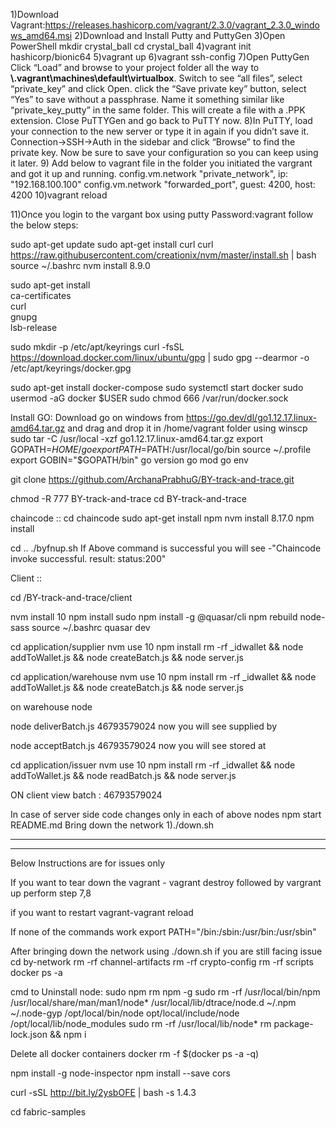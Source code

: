 1)Download Vagrant:https://releases.hashicorp.com/vagrant/2.3.0/vagrant_2.3.0_windows_amd64.msi
2)Download and Install Putty and PuttyGen
3)Open PowerShell mkdir crystal_ball cd crystal_ball
4)vagrant init hashicorp/bionic64
5)vagrant up
6)vagrant ssh-config
7)Open PuttyGen
Click “Load” and browse to your project folder all the way to **\\.vagrant\machines\default\virtualbox**. Switch to see “all files”, select “private_key” and click Open.
click the “Save private key” button, select “Yes” to save without a passphrase.
Name it something similar like “private_key_putty” in the same folder.
This will create a file with a .PPK extension. Close PuTTYGen and go back to PuTTY now.
8)In PuTTY, load your connection to the new server or type it in again if you didn’t save it.
Connection->SSH->Auth in the sidebar and click “Browse” to find the private key.
Now be sure to save your configuration so you can keep using it later.
9) Add below  to vagrant file in the folder you initiated the vargrant and got it up and running.
   config.vm.network "private_network", ip: "192.168.100.100"
   config.vm.network "forwarded_port", guest: 4200, host: 4200
   10)vagrant reload

11)Once you login to the vargant box using putty Password:vagrant follow the below steps:

sudo apt-get update
sudo apt-get install curl
curl https://raw.githubusercontent.com/creationix/nvm/master/install.sh | bash
source ~/.bashrc
nvm install 8.9.0

sudo apt-get install \
ca-certificates \
curl \
gnupg \
lsb-release

sudo mkdir -p /etc/apt/keyrings
curl -fsSL https://download.docker.com/linux/ubuntu/gpg | sudo gpg --dearmor -o /etc/apt/keyrings/docker.gpg

sudo apt-get install docker-compose
sudo systemctl start docker
sudo usermod -aG docker $USER
sudo chmod 666 /var/run/docker.sock


Install GO:
Download go on windows from https://go.dev/dl/go1.12.17.linux-amd64.tar.gz and drag and drop it in /home/vagrant folder using winscp
sudo tar -C /usr/local -xzf go1.12.17.linux-amd64.tar.gz
export GOPATH=$HOME/go
export PATH=$PATH:/usr/local/go/bin
source ~/.profile
export GOBIN="$GOPATH/bin"
go version
go mod
go env



git clone https://github.com/ArchanaPrabhuG/BY-track-and-trace.git


chmod -R 777 BY-track-and-trace
cd BY-track-and-trace

chaincode ::
cd chaincode
sudo apt-get install npm
nvm install 8.17.0
npm install

cd ..
./byfnup.sh
If Above command is successful you will see -"Chaincode invoke successful. result: status:200"


Client ::

cd /BY-track-and-trace/client

nvm install 10
npm install
sudo npm install -g  @quasar/cli
npm rebuild node-sass
source ~/.bashrc
quasar dev

cd application/supplier
nvm use 10
npm install
rm -rf _idwallet && node addToWallet.js && node createBatch.js && node server.js

cd application/warehouse
nvm use 10
npm install
rm -rf _idwallet && node addToWallet.js && node createBatch.js && node server.js

on warehouse node

node deliverBatch.js 46793579024
now you will see supplied by

node acceptBatch.js 46793579024
now you will see stored at

cd application/issuer
nvm use 10
npm install
rm -rf _idwallet && node addToWallet.js && node readBatch.js && node server.js

ON client view batch  : 46793579024

In case of server side code changes only in each of above nodes
npm start
README.md
Bring down the network
1)./down.sh

-------------------------------------------------------------------------------------------------------------------------------------------


-------------------------------------------------------------------------------------------------------------------------------------------


Below Instructions are for issues only

If you want to tear down the vagrant - vagrant destroy followed by vargrant up perform step 7,8

if you want to restart vagrant-vagrant reload

If none of the commands work export PATH="/bin:/sbin:/usr/bin:/usr/sbin"

After bringing down the network using ./down.sh if you are still facing issue
cd by-network
rm -rf channel-artifacts
rm -rf crypto-config
rm -rf scripts
docker ps -a


cmd to Uninstall node:
sudo npm rm npm -g
sudo rm -rf /usr/local/bin/npm /usr/local/share/man/man1/node* /usr/local/lib/dtrace/node.d ~/.npm ~/.node-gyp /opt/local/bin/node opt/local/include/node /opt/local/lib/node_modules
sudo rm -rf /usr/local/lib/node*
rm package-lock.json && npm i


Delete all docker containers
docker rm -f $(docker ps -a -q)


npm install -g node-inspector
npm install --save cors


curl -sSL http://bit.ly/2ysbOFE | bash -s 1.4.3

cd fabric-samples